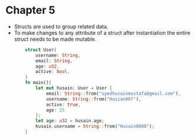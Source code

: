 # Chapter 5
* Structs are used to group related data.
* To make changes to any attribute of a struct after instantiation the entire struct needs to be made mutable.
    ```rust
        struct User{
            username: String,
            email: String,
            age: u32,
            active: bool,
        }
        fn main(){
            let mut husain: User = User {
                email: String::from("syedhusainmustafa@gmail.com"),
                username: String::from("Husian007"),
                active: true,
                age: 25
            };
            let age: u32 = husain.age;
            husain.username = String::from("Husain0008");
        }
    ```
